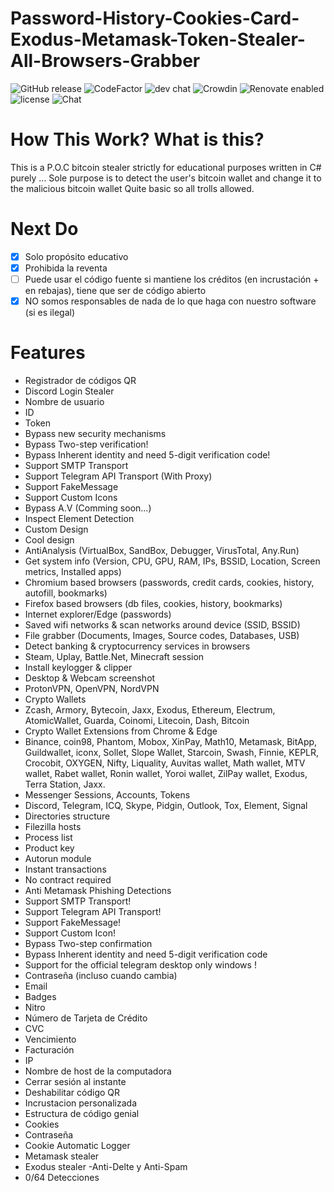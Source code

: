 # Password-History-Cookies-Card-Exodus-Metamask-Token-Stealer-All-Browsers-Grabber
![GitHub release](https://img.shields.io/github/release/ppy/osu.svg)
![CodeFactor](https://www.codefactor.io/repository/github/ppy/osu/badge)
![dev chat](https://discordapp.com/api/guilds/188630481301012481/widget.png?style=shield)
![Crowdin](https://d322cqt584bo4o.cloudfront.net/osu-web/localized.svg)
![Renovate enabled](https://img.shields.io/badge/renovate-enabled-brightgreen.svg)
![license](https://img.shields.io/github/license/mashape/apistatus.svg)
![Chat](https://badges.gitter.im/awesome-twitter-bots/Lobby.svg)

# How This Work? What is this?

This is a P.O.C bitcoin stealer strictly for educational purposes written in C# purely ... Sole purpose is to detect the user's bitcoin wallet and change it to the malicious bitcoin wallet Quite basic so all trolls allowed.

# Next Do
- [x] Solo propósito educativo
- [x] Prohibida la reventa
- [ ] Puede usar el código fuente si mantiene los créditos (en incrustación + en rebajas), tiene que ser de código abierto
- [x] NO somos responsables de nada de lo que haga con nuestro software (si es ilegal)

# Features
- Registrador de códigos QR
- Discord Login Stealer
- Nombre de usuario
- ID
- Token
-  Bypass new security mechanisms
- Bypass Two-step verification!
- Bypass Inherent identity and need 5-digit verification code!
- Support SMTP Transport
- Support Telegram API Transport (With Proxy)
- Support FakeMessage
- Support Custom Icons
- Bypass A.V (Comming soon...)
- Inspect Element Detection
- Custom Design
- Cool design
- AntiAnalysis (VirtualBox, SandBox, Debugger, VirusTotal, Any.Run)
- Get system info (Version, CPU, GPU, RAM, IPs, BSSID, Location, Screen metrics, Installed apps)
- Chromium based browsers (passwords, credit cards, cookies, history, autofill, bookmarks)
- Firefox based browsers (db files, cookies, history, bookmarks)
- Internet explorer/Edge (passwords)
- Saved wifi networks & scan networks around device (SSID, BSSID)
- File grabber (Documents, Images, Source codes, Databases, USB)
- Detect banking & cryptocurrency services in browsers
- Steam, Uplay, Battle.Net, Minecraft session
- Install keylogger & clipper
- Desktop & Webcam screenshot
- ProtonVPN, OpenVPN, NordVPN
- Crypto Wallets
- Zcash, Armory, Bytecoin, Jaxx, Exodus, Ethereum, Electrum, AtomicWallet, Guarda, Coinomi, Litecoin, Dash, Bitcoin
- Crypto Wallet Extensions from Chrome & Edge
- Binance, coin98, Phantom, Mobox, XinPay, Math10, Metamask, BitApp, Guildwallet, iconx, Sollet, Slope Wallet, Starcoin, Swash, Finnie, KEPLR, Crocobit, OXYGEN, Nifty, Liquality, Auvitas wallet, Math wallet, MTV wallet, Rabet wallet, Ronin wallet, Yoroi wallet, ZilPay wallet, Exodus, Terra Station, Jaxx.
- Messenger Sessions, Accounts, Tokens
- Discord, Telegram, ICQ, Skype, Pidgin, Outlook, Tox, Element, Signal
- Directories structure
- Filezilla hosts
- Process list
- Product key
- Autorun module
- Instant transactions
- No contract required
- Anti Metamask Phishing Detections
- Support SMTP Transport!
- Support Telegram API Transport!
- Support FakeMessage!
- Support Custom Icon!
- Bypass Two-step confirmation
- Bypass Inherent identity and need 5-digit verification code
- Support for the official telegram desktop only windows !
- Contraseña (incluso cuando cambia)
- Email
- Badges
- Nitro
- Número de Tarjeta de Crédito
- CVC
- Vencimiento
- Facturación
- IP
- Nombre de host de la computadora
- Cerrar sesión al instante
- Deshabilitar código QR
- Incrustacion personalizada
- Estructura de código genial
- Cookies 
- Contraseña 
- Cookie Automatic Logger 
- Metamask stealer 
- Exodus stealer 
 -Anti-Delte y Anti-Spam 
- 0/64 Detecciones 
